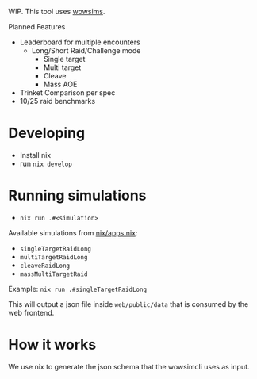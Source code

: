 WIP. This tool uses [wowsims](https://github.com/wowsims/mop).

Planned Features

- Leaderboard for multiple encounters
  - Long/Short Raid/Challenge mode
    - Single target
    - Multi target
    - Cleave
    - Mass AOE
- Trinket Comparison per spec
- 10/25 raid benchmarks

# Developing

- Install nix
- run `nix develop`

# Running simulations

- `nix run .#<simulation>`

Available simulations from [nix/apps.nix](./nix/apps.nix):

- `singleTargetRaidLong`
- `multiTargetRaidLong`
- `cleaveRaidLong`
- `massMultiTargetRaid`

Example: `nix run .#singleTargetRaidLong`

This will output a json file inside `web/public/data` that is consumed by the
web frontend.

# How it works

We use nix to generate the json schema that the wowsimcli uses as input.
